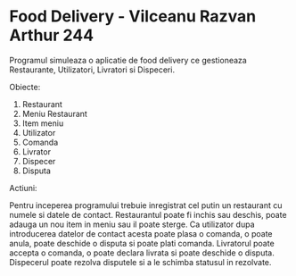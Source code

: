 # Food Delivery - Vilceanu Razvan Arthur 244

Programul simuleaza o aplicatie de food delivery ce gestioneaza Restaurante, Utilizatori, Livratori si Dispeceri.

Obiecte:
1. Restaurant
2. Meniu Restaurant
3. Item meniu
4. Utilizator
5. Comanda
6. Livrator
8. Dispecer
9. Disputa

Actiuni:

Pentru inceperea programului trebuie inregistrat cel putin un restaurant cu numele si datele de contact. Restaurantul poate fi inchis sau deschis, poate adauga un nou item in meniu sau il poate sterge.
Ca utilizator dupa introducerea datelor de contact acesta poate plasa o comanda, o poate anula, poate deschide o disputa si poate plati comanda.
Livratorul poate accepta o comanda, o poate declara livrata si poate deschide o disputa.
Dispecerul poate rezolva disputele si a le schimba statusul in rezolvate.
